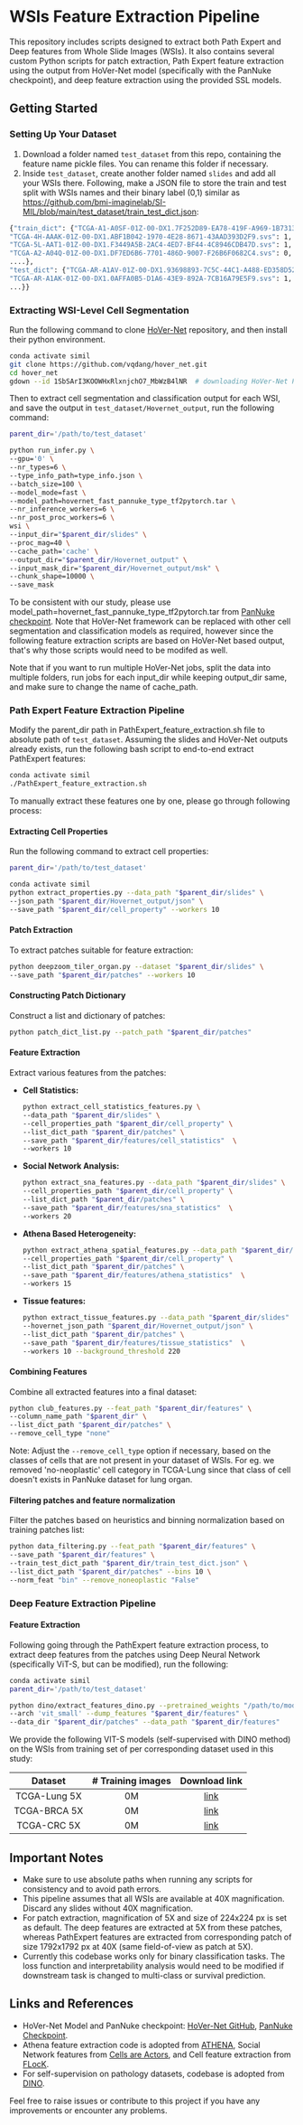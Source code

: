 # WSIs Feature Extraction Pipeline

This repository includes scripts designed to extract both Path Expert and Deep features from Whole Slide Images (WSIs). It also contains several custom Python scripts for patch extraction, Path Expert feature extraction using the output from HoVer-Net model (specifically with the PanNuke checkpoint), and deep feature extraction using the provided SSL models.

## Getting Started

### Setting Up Your Dataset

1. Download a folder named `test_dataset` from this repo, containing the feature name pickle files. You can rename this folder if necessary.
2. Inside `test_dataset`, create another folder named `slides` and add all your WSIs there. Following, make a JSON file to store the train and test split with WSIs names and their binary label (0,1) similar as https://github.com/bmi-imaginelab/SI-MIL/blob/main/test_dataset/train_test_dict.json:


```bash
{"train_dict": {"TCGA-A1-A0SF-01Z-00-DX1.7F252D89-EA78-419F-A969-1B7313D77499.svs": 0,
"TCGA-4H-AAAK-01Z-00-DX1.ABF1B042-1970-4E28-8671-43AAD393D2F9.svs": 1,
"TCGA-5L-AAT1-01Z-00-DX1.F3449A5B-2AC4-4ED7-BF44-4C8946CDB47D.svs": 1,
"TCGA-A2-A04Q-01Z-00-DX1.DF7ED6B6-7701-486D-9007-F26B6F0682C4.svs": 0,
....},
"test_dict": {"TCGA-AR-A1AV-01Z-00-DX1.93698893-7C5C-44C1-A488-ED358D523693.svs": 0,
"TCGA-AR-A1AK-01Z-00-DX1.0AFFA0B5-D1A6-43E9-892A-7CB16A79E5F9.svs": 1,
...}}
```


### Extracting WSI-Level Cell Segmentation

Run the following command to clone [HoVer-Net](https://github.com/vqdang/hover_net.git) repository, and then install their python environment. 

```bash
conda activate simil
git clone https://github.com/vqdang/hover_net.git
cd hover_net
gdown --id 1SbSArI3KOOWHxRlxnjchO7_MbWzB4lNR  # downloading HoVer-Net PanNuke checkpoint
```

Then to extract cell segmentation and classification output for each WSI, and save the output in `test_dataset/Hovernet_output`, run the following command:

```bash
parent_dir='/path/to/test_dataset'

python run_infer.py \
--gpu='0' \
--nr_types=6 \
--type_info_path=type_info.json \
--batch_size=100 \
--model_mode=fast \
--model_path=hovernet_fast_pannuke_type_tf2pytorch.tar \
--nr_inference_workers=6 \
--nr_post_proc_workers=6 \
wsi \
--input_dir="$parent_dir/slides" \
--proc_mag=40 \
--cache_path='cache' \
--output_dir="$parent_dir/Hovernet_output" \
--input_mask_dir="$parent_dir/Hovernet_output/msk" \
--chunk_shape=10000 \
--save_mask
```

To be consistent with our study, please use model_path=hovernet_fast_pannuke_type_tf2pytorch.tar from [PanNuke checkpoint](https://drive.google.com/file/d/1SbSArI3KOOWHxRlxnjchO7_MbWzB4lNR/view). Note that HoVer-Net framework can be replaced with other cell segmentation and classification models as required, however since the following feature extraction scripts are based on HoVer-Net based output, that's why those scripts would need to be modifed as well. 

Note that if you want to run multiple HoVer-Net jobs, split the data into multiple folders, run jobs for each input_dir while keeping output_dir same, and make sure to change the name of cache_path. 

### Path Expert Feature Extraction Pipeline

Modify the parent_dir path in PathExpert_feature_extraction.sh file to absolute path of `test_dataset`. Assuming the slides and HoVer-Net outputs already exists, run the following bash script to end-to-end extract PathExpert features:
```bash
conda activate simil
./PathExpert_feature_extraction.sh
```

To manually extract these features one by one, please go through following process:

#### Extracting Cell Properties

Run the following command to extract cell properties:

```bash
parent_dir='/path/to/test_dataset'

conda activate simil
python extract_properties.py --data_path "$parent_dir/slides" \
--json_path "$parent_dir/Hovernet_output/json" \
--save_path "$parent_dir/cell_property" --workers 10
```

#### Patch Extraction

To extract patches suitable for feature extraction:

```bash
python deepzoom_tiler_organ.py --dataset "$parent_dir/slides" \
--save_path "$parent_dir/patches" --workers 10
```

#### Constructing Patch Dictionary

Construct a list and dictionary of patches:

```bash
python patch_dict_list.py --patch_path "$parent_dir/patches"
```

#### Feature Extraction

Extract various features from the patches:

- **Cell Statistics:**

  ```bash
  python extract_cell_statistics_features.py \
  --data_path "$parent_dir/slides" \
  --cell_properties_path "$parent_dir/cell_property" \
  --list_dict_path "$parent_dir/patches" \
  --save_path "$parent_dir/features/cell_statistics"  \
  --workers 10
  ```

- **Social Network Analysis:**

  ```bash
  python extract_sna_features.py --data_path "$parent_dir/slides" \
  --cell_properties_path "$parent_dir/cell_property" \
  --list_dict_path "$parent_dir/patches" \
  --save_path "$parent_dir/features/sna_statistics"  \
  --workers 20
  ```

- **Athena Based Heterogeneity:**

  ```bash
  python extract_athena_spatial_features.py --data_path "$parent_dir/slides" \
  --cell_properties_path "$parent_dir/cell_property" \
  --list_dict_path "$parent_dir/patches" \
  --save_path "$parent_dir/features/athena_statistics"  \
  --workers 15
  ```

- **Tissue features:**

  ```bash
  python extract_tissue_features.py --data_path "$parent_dir/slides" \
  --hovernet_json_path "$parent_dir/Hovernet_output/json" \
  --list_dict_path "$parent_dir/patches" \
  --save_path "$parent_dir/features/tissue_statistics"  \
  --workers 10 --background_threshold 220
  ```


#### Combining Features

Combine all extracted features into a final dataset:

```bash
python club_features.py --feat_path "$parent_dir/features" \
--column_name_path "$parent_dir" \
--list_dict_path "$parent_dir/patches" \
--remove_cell_type "none"
```

Note: Adjust the `--remove_cell_type` option if necessary, based on the classes of cells that are not present in your dataset of WSIs. For eg. we removed 'no-neoplastic' cell category in TCGA-Lung since that class of cell doesn't exists in PanNuke dataset for lung organ.

#### Filtering patches and feature normalization

Filter the patches based on heuristics and binning normalization based on training patches list:

```bash
python data_filtering.py --feat_path "$parent_dir/features" \
--save_path "$parent_dir/features" \
--train_test_dict_path "$parent_dir/train_test_dict.json" \
--list_dict_path "$parent_dir/patches" --bins 10 \
--norm_feat "bin" --remove_noneoplastic "False"

```

### Deep Feature Extraction Pipeline

#### Feature Extraction

Following going through the PathExpert feature extraction process, to extract deep features from the patches using Deep Neural Network (specifically ViT-S, but can be modified), run the following:

```bash
conda activate simil
parent_dir='/path/to/test_dataset'

python dino/extract_features_dino.py --pretrained_weights "/path/to/model/weights" \
--arch 'vit_small' --dump_features "$parent_dir/features" \
--data_dir "$parent_dir/patches" --data_path "$parent_dir/features"
```

We provide the following VIT-S models (self-supervised with DINO method) on the WSIs from training set of per corresponding dataset used in this study:

|  Dataset | # Training  images | Download link |
|:--------:|:------------------:|:-------------:|
| TCGA-Lung 5X |       0M       |   [link](a)            |
| TCGA-BRCA 5X |        0M      |   [link](a)            |
| TCGA-CRC 5X |        0M      |   [link](a)            |




## Important Notes

- Make sure to use absolute paths when running any scripts for consistency and to avoid path errors.
- This pipeline assumes that all WSIs are available at 40X magnification. Discard any slides without 40X magnification.
- For patch extraction, magnification of 5X and size of 224x224 px is set as default. The deep features are extracted at 5X from these patches, whereas PathExpert features are extracted from corresponding patch of size 1792x1792 px at 40X (same field-of-view as patch at 5X).
- Currently this codebase works only for binary classification tasks. The loss function and interpretability analysis would need to be modified if downstream task is changed to multi-class or survival prediction. 

## Links and References

- HoVer-Net Model and PanNuke checkpoint: [HoVer-Net GitHub](https://github.com/vqdang/hover_net), [PanNuke Checkpoint](https://drive.google.com/file/d/1SbSArI3KOOWHxRlxnjchO7_MbWzB4lNR/view).
- Athena feature extraction code is adopted from [ATHENA](https://github.com/AI4SCR/ATHENA), Social Network features from [Cells are Actors](https://arxiv.org/abs/2106.15299), and Cell feature extraction from [FLocK](https://github.com/hacylu/FLocK).
- For self-supervision on pathology datasets, codebase is adopted from [DINO](https://github.com/facebookresearch/dino).

Feel free to raise issues or contribute to this project if you have any improvements or encounter any problems.
